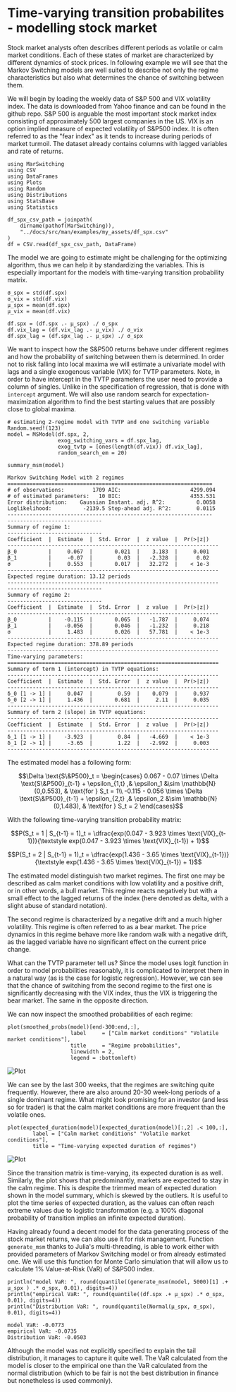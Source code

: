# Time-varying transition probabilites - modelling stock market

Stock market analysts often describes different periods as volatile or calm market conditions. 
Each of these states of market are characterized by different dynamics of stock prices. 
In following example we will see that the Markov Switching models are well suited to describe not only the regime characteristics but also what determines the chance of switching between them.

We will begin by loading the weekly data of S&P 500 and VIX volatility index. The data is downloaded from Yahoo finance and can be found in the github repo. S&P 500 is arguable the most important stock market index consisting of approximately 500 largest companies in the US. VIX is an option implied measure of expected volatility of S&P500 index. It is often referred to as the "fear index" as it tends to increase during periods of market turmoil. The dataset already contains columns with lagged variables and rate of returns.


```jldoctest spx
using MarSwitching
using CSV
using DataFrames
using Plots
using Random
using Distributions
using StatsBase
using Statistics

df_spx_csv_path = joinpath(
    dirname(pathof(MarSwitching)),
    "../docs/src/man/examples/my_assets/df_spx.csv"
)
df = CSV.read(df_spx_csv_path, DataFrame)
```

The model we are going to estimate might be challenging for the optimizing algorithm, thus we can help it by standardizing the variables. This is especially important for the models with time-varying transition probability matrix.

```jldoctest spx
σ_spx = std(df.spx)
σ_vix = std(df.vix)
μ_spx = mean(df.spx)
μ_vix = mean(df.vix)

df.spx = (df.spx .- μ_spx) ./ σ_spx
df.vix_lag = (df.vix_lag .- μ_vix) ./ σ_vix
df.spx_lag = (df.spx_lag .- μ_spx) ./ σ_spx
```
We want to inspect how the S&P500 returns behave under different regimes and how the probability of switching between them is determined. In order not to risk falling into local maxima we will estimate a univariate model with lags and a single exogenous variable (VIX) for TVTP parameters. Note, in order to have intercept in the TVTP parameters the user need to provide a column of singles. Unlike in the specification of regression, that is done with `intercept` argument. We will also use random search for expectation-maximization algorithm to find the best starting values that are possibly close to global maxima.

```jldoctest spx
# estimating 2-regime model with TVTP and one switching variable
Random.seed!(123)
model = MSModel(df.spx, 2,
                exog_switching_vars = df.spx_lag,    
                exog_tvtp = [ones(length(df.vix)) df.vix_lag],
                random_search_em = 20)

summary_msm(model)  
```
```jldoctest spx
Markov Switching Model with 2 regimes
=================================================================
# of observations:         1709 AIC:                      4299.094
# of estimated parameters:   10 BIC:                      4353.531
Error distribution:    Gaussian Instant. adj. R^2:          0.0058
Loglikelihood:          -2139.5 Step-ahead adj. R^2:        0.0115
-----------------------------------------------------------------
------------------------------
Summary of regime 1:
------------------------------
Coefficient  |  Estimate  |  Std. Error  |  z value  |  Pr(>|z|)
-------------------------------------------------------------------
β_0          |     0.067  |       0.021  |    3.183  |     0.001  
β_1          |     -0.07  |        0.03  |   -2.328  |      0.02  
σ            |     0.553  |       0.017  |   32.272  |    < 1e-3
-------------------------------------------------------------------
Expected regime duration: 13.12 periods
-------------------------------------------------------------------
------------------------------
Summary of regime 2:
------------------------------
Coefficient  |  Estimate  |  Std. Error  |  z value  |  Pr(>|z|)
-------------------------------------------------------------------
β_0          |    -0.115  |       0.065  |   -1.787  |     0.074  
β_1          |    -0.056  |       0.046  |   -1.232  |     0.218  
σ            |     1.483  |       0.026  |   57.781  |    < 1e-3
-------------------------------------------------------------------
Expected regime duration: 378.89 periods
-------------------------------------------------------------------
Time-varying parameters: 
===================================================================
Summary of term 1 (intercept) in TVTP equations:
-------------------------------------------------------------------
Coefficient  |  Estimate  |  Std. Error  |  z value  |  Pr(>|z|)
-------------------------------------------------------------------
δ_0 [1 -> 1] |     0.047  |        0.59  |    0.079  |     0.937
δ_0 [2 -> 1] |     1.436  |       0.681  |     2.11  |     0.035
-------------------------------------------------------------------
Summary of term 2 (slope) in TVTP equations:
-------------------------------------------------------------------
Coefficient  |  Estimate  |  Std. Error  |  z value  |  Pr(>|z|)
-------------------------------------------------------------------
δ_1 [1 -> 1] |    -3.923  |        0.84  |   -4.669  |    < 1e-3
δ_1 [2 -> 1] |     -3.65  |        1.22  |   -2.992  |     0.003
-------------------------------------------------------------------
```

The estimated model has a following form:

```math
\Delta \text{S\&P500}_t = 
\begin{cases}
    0.067 - 0.07 \times \Delta \text{S\&P500}_{t-1} + \epsilon_{1,t} ,& \epsilon_1 &\sim \mathbb{N}(0,0.553), & \text{for } S_t = 1\\
    -0.115 - 0.056 \times \Delta \text{S\&P500}_{t-1} + \epsilon_{2,t} ,& \epsilon_2 &\sim \mathbb{N}(0,1.483), & \text{for } S_t = 2
\end{cases}
```

With the following time-varying transition probability matrix:

```math
P(S_t = 1 | S_{t-1} = 1)_t = \dfrac{exp(0.047 - 3.923 \times \text{VIX}_{t-1})}{\textstyle exp(0.047 - 3.923 \times \text{VIX}_{t-1}) + 1}
```
```math
P(S_t = 2 | S_{t-1} = 1)_t = \dfrac{exp(1.436 - 3.65 \times \text{VIX}_{t-1})}{\textstyle exp(1.436 - 3.65 \times \text{VIX}_{t-1}) + 1}
```

The estimated model distinguish two market regimes. The first one may be described as calm market conditions with low volatility and a positive drift, or in other words, a bull market. This regime reacts negatively but with a small effect to the lagged returns of the index (here denoted as delta, with a slight abuse of standard notation). 

The second regime is characterized by a negative drift and a much higher volatility. This regime is often referred to as a bear market. The price dynamics in this regime behave more like random walk with a negative drift, as the lagged variable have no significant effect on the current price change.

What can the TVTP parameter tell us? Since the model uses logit function in order to model probabilities reasonably, it is complicated to interpret them in a natural way (as is the case for logistic regression). However, we can see that the chance of switching from the second regime to the first one is significantly decreasing with the VIX index, thus the VIX is triggering the bear market. The same in the opposite direction.

We can now inspect the smoothed probabilities of each regime:

```jldoctest spx
plot(smoothed_probs(model)[end-300:end,:],
                    label     = ["Calm market conditions" "Volatile market conditions"],
                    title     = "Regime probabilities", 
                    linewidth = 2,
                    legend = :bottomleft)
```
![Plot](my_assets/spx_probs.svg)

We can see by the last 300 weeks, that the regimes are switching quite frequently. However, there are also around 20-30 week-long periods of a single dominant regime. What might look promising for an investor (and less so for trader) is that the calm market conditions are more frequent than the volatile ones.

```jldoctest spx
plot(expected_duration(model)[expected_duration(model)[:,2] .< 100,:],
        label = ["Calm market conditions" "Volatile market conditions"],
        title = "Time-varying expected duration of regimes") 
```
![Plot](my_assets/spx_exp_dur.svg)

Since the transition matrix is time-varying, its expected duration is as well. Similarly, the plot shows that predominantly, markets are expected to stay in the calm regime. This is despite the trimmed mean of expected duration shown in the model summary, which is skewed by the outliers. It is useful to plot the time series of expected duration, as the values can often reach extreme values due to logistic transformation (e.g. a 100% diagonal probability of transition implies an infinite expected duration).

Having already found a decent model for the data generating process of the stock market returns, we can also use it for risk management. Function `generate_msm` thanks to Julia's multi-threading, is able to work either with provided parameters of Markov Switching model or from already estimated one. We will use this function for Monte Carlo simulation that will allow us to calculate 1% Value-at-Risk (VaR) of S&P500 index. 

```jldoctest spx
println("model VaR: ", round(quantile((generate_msm(model, 5000)[1] .+ μ_spx ) .* σ_spx, 0.01), digits=4))
println("empirical VaR: ", round(quantile((df.spx .+ μ_spx) .* σ_spx, 0.01), digits=4))
println("Distribution VaR: ", round(quantile(Normal(μ_spx, σ_spx), 0.01), digits=4))
```
```jldoctest spx
model VaR: -0.0773
empirical VaR: -0.0735
Distribution VaR: -0.0503
```
Although the model was not explicitly specified to explain the tail distribution, it manages to capture it quite well. The VaR calculated from the model is closer to the empirical one than the VaR calculated from the normal distribution (which to be fair is not the best distribution in finance but nonetheless is used commonly).



